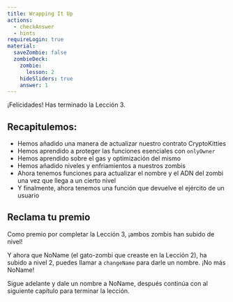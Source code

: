 ```yaml
---
title: Wrapping It Up
actions:
  - checkAnswer
  - hints
requireLogin: true
material:
  saveZombie: false
  zombieDeck:
    zombie:
      lesson: 2
    hideSliders: true
    answer: 1
---
```


¡Felicidades! Has terminado la Lección 3.

## Recapitulemos:

- Hemos añadido una manera de actualizar nuestro contrato CryptoKitties
- Hemos aprendido a proteger las funciones esenciales con `onlyOwner`
- Hemos aprendido sobre el gas y optimización del mismo
- Hemos añadido niveles y enfriamientos a nuestros zombis
- Ahora tenemos funciones para actualizar el nombre y el ADN del zombi una vez que llega a un cierto nivel
- Y finalmente, ahora tenemos una función que devuelve el ejército de un usuario

## Reclama tu premio

Como premio por completar la Lección 3, ¡ambos zombis han subido de nivel!

Y ahora que NoName (el gato-zombi que creaste en la Lección 2), ha subido a nivel 2, puedes llamar a `changeName` para darle un nombre. ¡No más NoName!

Sigue adelante y dale un nombre a NoName, después continúa con al siguiente capítulo para terminar la lección.
